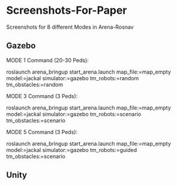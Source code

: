 # Screenshots-For-Paper
Screenshots for 8 different Modes in Arena-Rosnav

## Gazebo

MODE 1 Command (20-30 Peds):

roslaunch arena_bringup start_arena.launch map_file:=map_empty model:=jackal simulator:=gazebo tm_robots:=random tm_obstacles:=random

MODE 3 Command (3 Peds):

roslaunch arena_bringup start_arena.launch map_file:=map_empty model:=jackal simulator:=gazebo tm_robots:=scenario tm_obstacles:=scenario

MODE 5 Command (3 Peds):

roslaunch arena_bringup start_arena.launch map_file:=map_empty model:=jackal simulator:=gazebo tm_robots:=guided tm_obstacles:=scenario

## Unity
